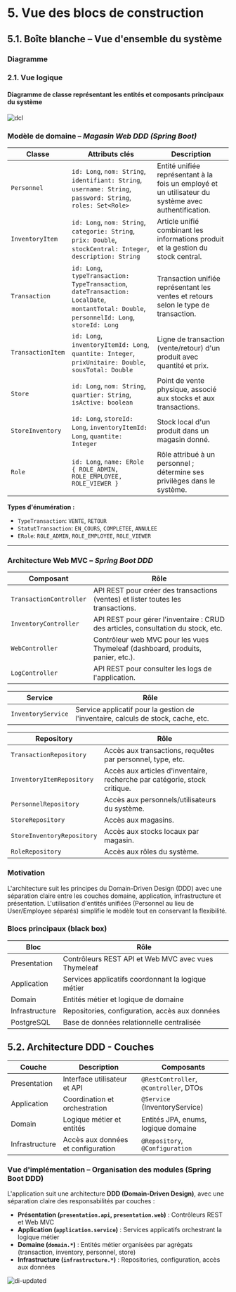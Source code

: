 # 5. Vue des blocs de construction

## 5.1. Boîte blanche – Vue d'ensemble du système

### Diagramme

### 2.1. Vue logique

#### Diagramme de classe représentant les entités et composants principaux du système

![dcl](https://img.plantuml.biz/plantuml/svg/lLPBRjim4DqBq1q6tiHEOHJP6aWG8CwYGDBcqy-QaSO6KOfK9AfjK7JR4_G0NTRxti0twKaw_4cYOZj9MtHZmvpXcpTlFlHnhLcbcqAaYUPQ8CmvMrQiA11oX4omkaQOmZbRiffBU8StC7xR80YrvBSDJj8aJVRWyF0GJYK1h5Srb1MN6I-PmDeOZ8V5WTEY5EeEuNEQ067o76R0fNQ_f2hevxMcoyjWHu9SS2PrR9cQpsUmHFqY7qyw47lqKXNshFFtdYtOUD9PltJiGegFP7VRa6uSgx-dTkcH8bkFs4MbyeRhnnBBcCQbgZWEpgaid-Xe8HJJRGgcPjZ3-nF-9o7W9kC5HRNdRToGimtTnUWb_9PAjQLBSehbp3CuKnaJSpfmfa99JQ2lbMOYodDdJlC0Q2qHfBMVzr3xUGpfxYpIKuNUgSuLQjLKs-Nnzg4-3whWxWrbk1Vu_oLwhLNsVkTK_ljm9rJBYlfdPxWv5apcY4Fb_VdJfBySW6wiZJVkACwR6kEU42eCVaCcoOfx-u2kVLHLlddfN2cnRL4xg5FZuQ-u1-0A1TDSoTgy73UCtWs__VVyvb-le5glcE1a-c26fWRKKDcsgjCaF0-ZWn5fTWIZ_H64MSV50ZDDxyxHPh-swQbwfY6EN5ntNV3r2c7z7He9XUkdD74cSzTY45PeDTAEOnCWFBB1S12UUvfuIqlZeAERAPcHw0CU-zDfl2p6cIfALNEZsgIbH3Z6iqq_U5jOUYZeEOov6UzuE0V0FQO1EVQ_3tt6bn9j9MssprsLsiJ8aSGitNNFF83rDUq5u3V2wX57Vi3PK0brOIPaRQQKcfjc84s2fTy9qTQO0QbGht_aBLY8KL8drYQDd573HgWHmWP-3iXwGURtnSmsHkuN00sGokW1xYGQTb-qR3R6sEfn7Z2SDl9kgjNKVBiTyElhDt2ZQNz6Gs9cUaOwbgQKrVgd-OVcTHc_AaspI1IJRbfRyOYwGTimU_HjuvWEAiemUMboZ3At_of_0m00)

### Modèle de domaine – *Magasin Web DDD (Spring Boot)*

| Classe             | Attributs clés                                                                                   | Description                                                                                     |
|--------------------|--------------------------------------------------------------------------------------------------|-------------------------------------------------------------------------------------------------|
| `Personnel`        | `id: Long`, `nom: String`, `identifiant: String`, `username: String`, `password: String`, `roles: Set<Role>` | Entité unifiée représentant à la fois un employé et un utilisateur du système avec authentification. |
| `InventoryItem`    | `id: Long`, `nom: String`, `categorie: String`, `prix: Double`, `stockCentral: Integer`, `description: String` | Article unifié combinant les informations produit et la gestion du stock central.              |
| `Transaction`      | `id: Long`, `typeTransaction: TypeTransaction`, `dateTransaction: LocalDate`, `montantTotal: Double`, `personnelId: Long`, `storeId: Long` | Transaction unifiée représentant les ventes et retours selon le type de transaction.           |
| `TransactionItem`  | `id: Long`, `inventoryItemId: Long`, `quantite: Integer`, `prixUnitaire: Double`, `sousTotal: Double` | Ligne de transaction (vente/retour) d'un produit avec quantité et prix.                        |
| `Store`            | `id: Long`, `nom: String`, `quartier: String`, `isActive: boolean`                               | Point de vente physique, associé aux stocks et aux transactions.                               |
| `StoreInventory`   | `id: Long`, `storeId: Long`, `inventoryItemId: Long`, `quantite: Integer`                        | Stock local d'un produit dans un magasin donné.                                                |
| `Role`             | `id: Long`, `name: ERole { ROLE_ADMIN, ROLE_EMPLOYEE, ROLE_VIEWER }`                            | Rôle attribué à un personnel ; détermine ses privilèges dans le système.                       |

**Types d'énumération :**

- `TypeTransaction`: `VENTE`, `RETOUR`
- `StatutTransaction`: `EN_COURS`, `COMPLETEE`, `ANNULEE`
- `ERole`: `ROLE_ADMIN`, `ROLE_EMPLOYEE`, `ROLE_VIEWER`

---

### Architecture Web MVC – *Spring Boot DDD*

| Composant                  | Rôle                                                                                     |
|----------------------------|------------------------------------------------------------------------------------------|
| `TransactionController`    | API REST pour créer des transactions (ventes) et lister toutes les transactions.         |
| `InventoryController`      | API REST pour gérer l'inventaire : CRUD des articles, consultation du stock, etc.       |
| `WebController`            | Contrôleur web MVC pour les vues Thymeleaf (dashboard, produits, panier, etc.).         |
| `LogController`            | API REST pour consulter les logs de l'application.                                       |

| Service                    | Rôle                                                                                     |
|----------------------------|------------------------------------------------------------------------------------------|
| `InventoryService`         | Service applicatif pour la gestion de l'inventaire, calculs de stock, cache, etc.       |

| Repository                 | Rôle                                                                                     |
|----------------------------|------------------------------------------------------------------------------------------|
| `TransactionRepository`    | Accès aux transactions, requêtes par personnel, type, etc.                              |
| `InventoryItemRepository`  | Accès aux articles d'inventaire, recherche par catégorie, stock critique.               |
| `PersonnelRepository`      | Accès aux personnels/utilisateurs du système.                                           |
| `StoreRepository`          | Accès aux magasins.                                                                      |
| `StoreInventoryRepository` | Accès aux stocks locaux par magasin.                                                    |
| `RoleRepository`           | Accès aux rôles du système.                                                             |

### Motivation

L'architecture suit les principes du Domain-Driven Design (DDD) avec une séparation claire entre les couches domaine, application, infrastructure et présentation. L'utilisation d'entités unifiées (Personnel au lieu de User/Employee séparés) simplifie le modèle tout en conservant la flexibilité.

### Blocs principaux (black box)

| Bloc         | Rôle                                              |
|--------------|---------------------------------------------------|
| Presentation | Contrôleurs REST API et Web MVC avec vues Thymeleaf |
| Application  | Services applicatifs coordonnant la logique métier |
| Domain       | Entités métier et logique de domaine              |
| Infrastructure | Repositories, configuration, accès aux données   |
| PostgreSQL   | Base de données relationnelle centralisée        |

## 5.2. Architecture DDD - Couches

| Couche        | Description                                      | Composants |
|---------------|--------------------------------------------------|------------|
| Presentation  | Interface utilisateur et API                    | `@RestController`, `@Controller`, DTOs |
| Application   | Coordination et orchestration                    | `@Service` (InventoryService) |
| Domain        | Logique métier et entités                       | Entités JPA, enums, logique domaine |
| Infrastructure| Accès aux données et configuration              | `@Repository`, `@Configuration` |

### Vue d'implémentation – Organisation des modules (Spring Boot DDD)

L'application suit une architecture **DDD (Domain-Driven Design)**, avec une séparation claire des responsabilités par couches :

- **Présentation (`presentation.api`, `presentation.web`)** : Contrôleurs REST et Web MVC
- **Application (`application.service`)** : Services applicatifs orchestrant la logique métier
- **Domaine (`domain.*`)** : Entités métier organisées par agrégats (transaction, inventory, personnel, store)
- **Infrastructure (`infrastructure.*`)** : Repositories, configuration, accès aux données

![di-updated](https://img.plantuml.biz/plantuml/svg/dLVTRjem5BwFb7Umk5Zt8z2axceILJlef4wgYc1brsxYKGyJHxOpnAPAlUe3R5Tx1Ext1hm9JpB73WcEJyWeDq2-ppxdV3x-3fnBXONA5YmC55MCe6b6KBnz_4CNATki5oHHM56UeEtZRtGZPZYXqZw8YKGB7cTClx-ydWxG6pGXuZkDYFuq9YcNL76nUXK6ON22-lq-6k5eZcUQhh-4GMg_eKx45pt6P-zEt_PKUjgBUA84Puo83leP1WX534k9HaB7ecfGeXKqrKaI21WJnJC18HF5e_b0hnEOWIjncd81HXjYUN_7iOWXy29Jzz3p8lkBb3QjcbAotCSUSjsQD99MQ4UW8kNY3E1II_3Wxg8yFEW4ggEjdG04s1E0a4lTNtm5Bhh6Conf0a6cc3QyA1R2RxLoO9wSEQaSr4TtFM6GD3L1wZ9unTVutYvscVUug1zM1TR2LS2jkwZs17MxNVI1yGZ9pJhA15MRDNg1i6xE73hoTRXzpVQhthUbSdJyj5ItYZBfNetFV4wIZvIf-fsvrBMjHfmcIYzilJ95pEBkI2TmhigGAAnZN-cp0O7YybZyO2njOL_fp0dmXTnDYWm61gsW0HUo_kmc9Oar2-Vn42jybL15CQC_Mbq2fxJ9JO_pgOVAmyU46VkNoEoy-Sj89YJQFlr2Es6jlNiEgdlep3Cfs8SD5VIj_qYZT2-wIyKR7MP_mCvgW-GOckU040dmF8W6-9lMipRBh9oUlO8qBpcG1LGQ1i2qWxTi8ZOvTXCVpE90cm1RjpNLCvOqzU5ar_DvvuszpdFRlU4iV4wh1Yta9cfBuVlKfa6wcnFL1Km5JIAQulntuBEcXEj59der1m2mFiC1IdsSMzBU7Ab5WLqUZ1O6dfKRdZUeO5hJFB4PkZy20Ia0WZUwd79C7PtN7KFDttDfq7iprNMZghnLp-oAgifoNzsTZfAbk7cKSvB4ve_3Fm00)
